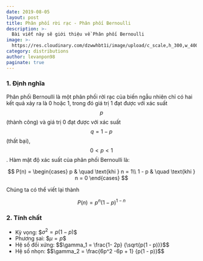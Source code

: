 ```yaml
---
date: 2019-08-05
layout: post
title: Phân phối rời rạc - Phân phối Bernoulli
description: >-
  Bài viết này sẽ giới thiệu về Phân phối Bernoulli
image: >-
  https://res.cloudinary.com/dzwwhbt1i/image/upload/c_scale,h_300,w_400/v1569262338/poisson_kecvc9.png
category: distributions
author: levanpon98
paginate: true
---
```


### 1. Định nghĩa

Phân phối Bernoulli là một phân phối rời rạc của biến ngẫu nhiên chỉ có hai kết quả xảy ra là 0 hoặc 1, trong đó giá trị 1 đạt được với xác suất $$p$$ (thành công) và giá trị 0 đạt được với xác suất $$q = 1 - p$$ (thất bại), $$0 < p < 1$$. Hàm mật độ xác suất của phân phối Bernoulli là:

$$
P(n) = 
 \begin{cases}
      p     & \quad \text{khi } n = 1\\
      1 - p  & \quad \text{khi } n = 0
 \end{cases}
$$

Chúng ta có thể viết lại thành

$$P(n) = p^n(1 - p)^{1 - n}$$

### 2. Tính chất

- Kỳ vọng: \$$\sigma^2 = p(1 - p)$$
- Phương sai: \$$\mu = p$$
- Hệ số đối xứng: \$$\gamma_1 = \frac{1- 2p} {\sqrt{p(1 - p)}}$$
- Hệ số nhọn: \$$\gamma_2 = \frac{6p^2 -6p + 1} {p(1 - p)}$$
